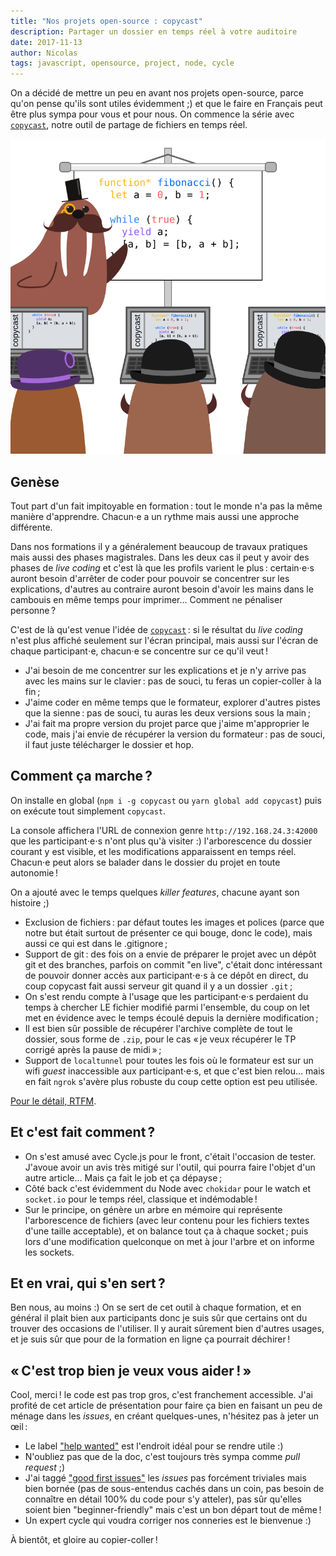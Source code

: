 ```yaml
---
title: "Nos projets open-source : copycast"
description: Partager un dossier en temps réel à votre auditoire
date: 2017-11-13
author: Nicolas
tags: javascript, opensource, project, node, cycle
---
```


On a décidé de mettre un peu en avant nos projets open-source, parce qu'on pense qu'ils sont utiles évidemment ;) et que le faire en Français peut être plus sympa pour vous et pour nous. On commence la série avec [`copycast`](https://github.com/byteclubfr/copycast#copycast), notre outil de partage de fichiers en temps réel.

![](https://raw.githubusercontent.com/byteclubfr/copycast/master/illustration.png)

## Genèse

Tout part d'un fait impitoyable en formation : tout le monde n'a pas la même manière d'apprendre. Chacun⋅e a un rythme mais aussi une approche différente.

Dans nos formations il y a généralement beaucoup de travaux pratiques mais aussi des phases magistrales. Dans les deux cas il peut y avoir des phases de *live coding* et c'est là que les profils varient le plus : certain⋅e⋅s auront besoin d'arrêter de coder pour pouvoir se concentrer sur les explications, d'autres au contraire auront besoin d'avoir les mains dans le cambouis en même temps pour imprimer… Comment ne pénaliser personne ?

C'est de là qu'est venue l'idée de [`copycast`](https://github.com/byteclubfr/copycast#copycast) : si le résultat du *live coding* n'est plus affiché seulement sur l'écran principal, mais aussi sur l'écran de chaque participant⋅e, chacun⋅e se concentre sur ce qu'il veut !

* J'ai besoin de me concentrer sur les explications et je n'y arrive pas avec les mains sur le clavier : pas de souci, tu feras un copier-coller à la fin ;
* J'aime coder en même temps que le formateur, explorer d'autres pistes que la sienne : pas de souci, tu auras les deux versions sous la main ;
* J'ai fait ma propre version du projet parce que j'aime m'approprier le code, mais j'ai envie de récupérer la version du formateur : pas de souci, il faut juste télécharger le dossier et hop.

## Comment ça marche ?

On installe en global (`npm i -g copycast` ou `yarn global add copycast`) puis on exécute tout simplement `copycast`.

La console affichera l'URL de connexion genre `http://192.168.24.3:42000` que les participant⋅e⋅s n'ont plus qu'à visiter :) l'arborescence du dossier courant y est visible, et les modifications apparaissent en temps réel. Chacun⋅e peut alors se balader dans le dossier du projet en toute autonomie !

On a ajouté avec le temps quelques *killer features*, chacune ayant son histoire ;)

* Exclusion de fichiers : par défaut toutes les images et polices (parce que notre but était surtout de présenter ce qui bouge, donc le code), mais aussi ce qui est dans le .gitignore ;
* Support de git : des fois on a envie de préparer le projet avec un dépôt git et des branches, parfois on commit "en live", c'était donc intéressant de pouvoir donner accès aux participant⋅e⋅s à ce dépôt en direct, du coup copycast fait aussi serveur git quand il y a un dossier `.git` ;
* On s'est rendu compte à l'usage que les participant⋅e⋅s perdaient du temps à chercher LE fichier modifié parmi l'ensemble, du coup on let met en évidence avec le temps écoulé depuis la dernière modification ;
* Il est bien sûr possible de récupérer l'archive complète de tout le dossier, sous forme de `.zip`, pour le cas « je veux récupérer le TP corrigé après la pause de midi » ;
* Support de `localtunnel` pour toutes les fois où le formateur est sur un wifi *guest* inaccessible aux participant⋅e⋅s, et que c'est bien relou… mais en fait `ngrok` s'avère plus robuste du coup cette option est peu utilisée.

[Pour le détail, RTFM](https://github.com/byteclubfr/copycast#usage).

## Et c'est fait comment ?

* On s'est amusé avec Cycle.js pour le front, c'était l'occasion de tester. J'avoue avoir un avis très mitigé sur l'outil, qui pourra faire l'objet d'un autre article… Mais ça fait le job et ça dépayse ;
* Côté back c'est évidemment du Node avec `chokidar` pour le watch et `socket.io` pour le temps réel, classique et indémodable !
* Sur le principe, on génère un arbre en mémoire qui représente l'arborescence de fichiers (avec leur contenu pour les fichiers textes d'une taille acceptable), et on balance tout ça à chaque socket ; puis lors d'une modification quelconque on met à jour l'arbre et on informe les sockets.

## Et en vrai, qui s'en sert ?

Ben nous, au moins :) On se sert de cet outil à chaque formation, et en général il plait bien aux participants donc je suis sûr que certains ont du trouver des occasions de l'utiliser. Il y aurait sûrement bien d'autres usages, et je suis sûr que pour de la formation en ligne ça pourrait déchirer !

## « C'est trop bien je veux vous aider ! »

Cool, merci ! le code est pas trop gros, c'est franchement accessible. J'ai profité de cet article de présentation pour faire ça bien en faisant un peu de ménage dans les *issues*, en créant quelques-unes, n'hésitez pas à jeter un œil :

* Le label ["help wanted"](https://github.com/byteclubfr/copycast/issues?q=is%3Aissue+is%3Aopen+label%3A%22help+wanted%22) est l'endroit idéal pour se rendre utile :)
* N'oubliez pas que de la doc, c'est toujours très sympa comme *pull request* ;)
* J'ai taggé ["good first issues"](https://github.com/byteclubfr/copycast/issues?q=is%3Aissue+is%3Aopen+label%3A%22good+first+issue%22) les *issues* pas forcément triviales mais bien bornée (pas de sous-entendus cachés dans un coin, pas besoin de connaître en détail 100% du code pour s'y atteler), pas sûr qu'elles soient bien "beginner-friendly" mais c'est un bon départ tout de même !
* Un expert cycle qui voudra corriger nos conneries est le bienvenue :)

À bientôt, et gloire au copier-coller !
